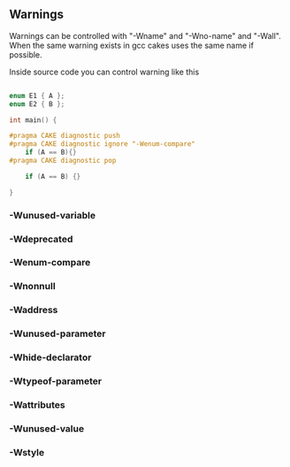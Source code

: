 ## Warnings

Warnings can be controlled with "-Wname" and "-Wno-name" and "-Wall".
When the same warning exists in gcc cakes uses the same name if possible.

Inside source code you can control warning like this

```c

enum E1 { A };
enum E2 { B };

int main() {

#pragma CAKE diagnostic push
#pragma CAKE diagnostic ignore "-Wenum-compare"
    if (A == B){}
#pragma CAKE diagnostic pop

    if (A == B) {}

}

```

### -Wunused-variable
### -Wdeprecated
### -Wenum-compare
### -Wnonnull
### -Waddress
### -Wunused-parameter
### -Whide-declarator
### -Wtypeof-parameter
### -Wattributes
### -Wunused-value

### -Wstyle



